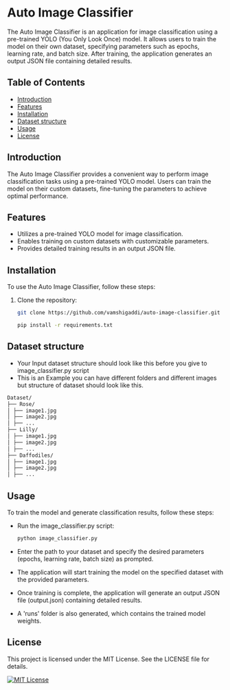 # Auto Image Classifier

The Auto Image Classifier is an application for image classification using a pre-trained YOLO (You Only Look Once) model. It allows users to train the model on their own dataset, specifying parameters such as epochs, learning rate, and batch size. After training, the application generates an output JSON file containing detailed results.

## Table of Contents
- [Introduction](#introduction)
- [Features](#features)
- [Installation](#installation)
- [Dataset structure](#dataset-structure)
- [Usage](#usage)
- [License](#license)

## Introduction
The Auto Image Classifier provides a convenient way to perform image classification tasks using a pre-trained YOLO model. Users can train the model on their custom datasets, fine-tuning the parameters to achieve optimal performance.

## Features
- Utilizes a pre-trained YOLO model for image classification.
- Enables training on custom datasets with customizable parameters.
- Provides detailed training results in an output JSON file.

## Installation
To use the Auto Image Classifier, follow these steps:

1. Clone the repository:

   ```bash
   git clone https://github.com/vamshigaddi/auto-image-classifier.git

   ```
   ```bash
   pip install -r requirements.txt
   ```
## Dataset structure
- Your Input dataset structure should look like this before you give to image_classifier.py script
- This is an Example you can have different folders and different images but structure of dataset should look like this.
```bash
Dataset/
├── Rose/
│ ├── image1.jpg
│ ├── image2.jpg
│ ├── ...
├── Lilly/
│ ├── image1.jpg
│ ├── image2.jpg
│ ├── ...
├── Daffodiles/
│ ├── image1.jpg
│ ├── image2.jpg
│ ├── ...
```
##  Usage
To train the model and generate classification results, follow these steps:

- Run the image_classifier.py script:
   ```bash
   python image_classifier.py
   ```
- Enter the path to your dataset and specify the desired parameters (epochs, learning rate, batch size) as prompted.

- The application will start training the model on the specified dataset with the provided parameters.

- Once training is complete, the application will generate an output JSON file (output.json) containing detailed results.
- A 'runs' folder is also generated, which contains the trained model weights.
## License
This project is licensed under the MIT License. See the LICENSE file for details.

[![MIT License](https://img.shields.io/badge/License-MIT-green.svg)](https://choosealicense.com/licenses/mit/)


